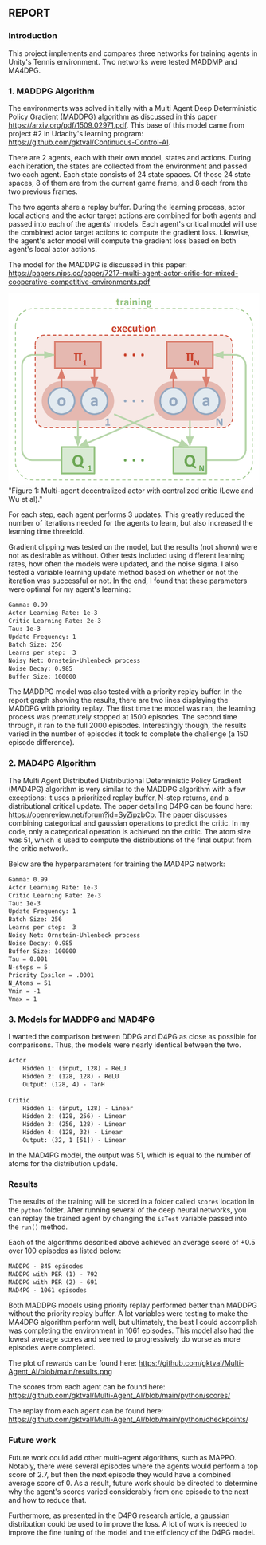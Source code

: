 ## REPORT

### Introduction
This project implements and compares three networks for training agents in Unity's Tennis environment. Two networks were tested MADDMP and MA4DPG.

### 1. MADDPG Algorithm
The environments was solved initially with a Multi Agent Deep Deterministic Policy Gradient (MADDPG) algorithm as discussed in this paper https://arxiv.org/pdf/1509.02971.pdf. This base of this model came from project #2 in Udacity's learning program: https://github.com/gktval/Continuous-Control-AI. 

There are 2 agents, each with their own model, states and actions. During each iteration, the states are collected from the environment and passed two each agent. Each state consists of 24 state spaces. Of those 24 state spaces, 8 of them are from the current game frame, and 8 each from the two previous frames.

The two agents share a replay buffer. During the learning process, actor local actions and the actor target actions are combined for both agents and passed into each of the agents' models. Each agent's critical model will use the combined actor target actions to compute the gradient loss. Likewise, the agent's actor model will compute the gradient loss based on both agent's local actor actions.

The model for the MADDPG is discussed in this paper: https://papers.nips.cc/paper/7217-multi-agent-actor-critic-for-mixed-cooperative-competitive-environments.pdf

![Pong](multi-agent-actor-critic.png)"Figure 1: Multi-agent decentralized actor with centralized critic (Lowe and Wu et al)."


For each step, each agent performs 3 updates. This greatly reduced the number of iterations needed for the agents to learn, but also increased the learning time threefold. 

Gradient clipping was tested on the model, but the results (not shown) were not as desirable as without. Other tests included using different learning rates, how often the models were updated, and the noise sigma. I also tested a variable learning update method based on whether or not the iteration was successful or not. In the end, I found that these parameters were optimal for my agent's learning:

	Gamma: 0.99
	Actor Learning Rate: 1e-3
	Critic Learning Rate: 2e-3
	Tau: 1e-3 
	Update Frequency: 1
	Batch Size: 256
	Learns per step:  3
	Noisy Net: Ornstein-Uhlenbeck process
	Noise Decay: 0.985
	Buffer Size: 100000

The MADDPG model was also tested with a priority replay buffer. In the report graph showing the results, there are two lines displaying the MADDPG with priority replay. The first time the model was ran, the learning process was prematurely stopped at 1500 episodes. The second time through, it ran to the full 2000 episodes. Interestingly though, the results varied in the number of episodes it took to complete the challenge (a 150 episode difference).


### 2. MAD4PG Algorithm
The Multi Agent Distributed Distributional Deterministic Policy Gradient (MAD4PG) algorithm is very similar to the MADDPG algorithm with a few exceptions: it uses a prioritized replay buffer, N-step returns, and a distributional critical update. The paper detailing D4PG can be found here: https://openreview.net/forum?id=SyZipzbCb. The paper discusses combining categorical and gaussian operations to predict the critic. In my code, only a categorical operation is achieved on the critic. The atom size was 51, which is used to compute the distributions of the final output from the critic network.

Below are the hyperparameters for training the MAD4PG network:

	Gamma: 0.99
	Actor Learning Rate: 1e-3
	Critic Learning Rate: 2e-3
	Tau: 1e-3 
	Update Frequency: 1
	Batch Size: 256
	Learns per step:  3
	Noisy Net: Ornstein-Uhlenbeck process
	Noise Decay: 0.985
	Buffer Size: 100000
	Tau = 0.001
	N-steps = 5
	Priority Epsilon = .0001
	N_Atoms = 51
	Vmin = -1
	Vmax = 1



### 3. Models for MADDPG and MAD4PG
I wanted the comparison between DDPG and D4PG as close as possible for comparisons. Thus, the models were nearly identical between the two. 

	Actor 
		Hidden 1: (input, 128) - ReLU
		Hidden 2: (128, 128) - ReLU
		Output: (128, 4) - TanH

	Critic
		Hidden 1: (input, 128) - Linear
		Hidden 2: (128, 256) - Linear
		Hidden 3: (256, 128) - Linear
		Hidden 4: (128, 32) - Linear
		Output: (32, 1 [51]) - Linear

In the MAD4PG model, the output was 51, which is equal to the number of atoms for the distribution update.


### Results
The results of the training will be stored in a folder called `scores` location in the `python` folder. After running several of the deep neural networks, you can replay the trained agent by changing the `isTest` variable passed into the `run()` method. 

Each of the algorithms described above achieved an average score of +0.5 over 100 episodes as listed below:

	MADDPG - 845 episodes
	MADDPG with PER (1) - 792
	MADDPG with PER (2) - 691
	MAD4PG - 1061 episodes

Both MADDPG models using priority replay performed better than MADDPG without the priority replay buffer. A lot variables were testing to make the MA4DPG algorithm perform well, but ultimately, the best I could accomplish was completing the environment in 1061 episodes. This model also had the lowest average scores and seemed to progressively do worse as more episodes were completed.


The plot of rewards can be found here:
https://github.com/gktval/Multi-Agent_AI/blob/main/results.png

The scores from each agent can be found here:
https://github.com/gktval/Multi-Agent_AI/blob/main/python/scores/

The replay from each agent can be found here:
https://github.com/gktval/Multi-Agent_AI/blob/main/python/checkpoints/

### Future work
Future work could add other multi-agent algorithms, such as MAPPO. Notably, there were several episodes where the agents would perform a top score of 2.7, but then the next episode they would have a combined average score of 0. As a result, future work should be directed to determine why the agent's scores varied considerably from one episode to the next and how to reduce that. 

Furthermore, as presented in the D4PG research article, a gaussian distribution could be used to improve the loss. A lot of work is needed to improve the fine tuning of the model and the efficiency of the D4PG model.